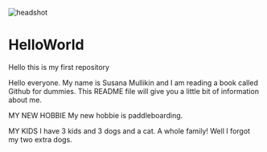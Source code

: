 ![headshot](susie2.jpeg)
# HelloWorld
Hello this is my first repository

Hello everyone. My name is Susana Mullikin and I am reading a book called Github for dummies. This README file will give you a little bit of information about me. 

MY NEW HOBBIE
My new hobbie is paddleboarding. 

MY KIDS
I have 3 kids and 3 dogs and a cat. A whole family!
Well I forgot my two extra dogs.
